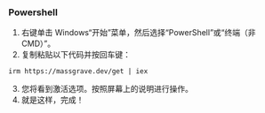 ### Powershell

1. 右键单击 Windows“开始”菜单，然后选择“PowerShell”或“终端（非 CMD）”。
2. 复制粘贴以下代码并按回车键：

```
irm https://massgrave.dev/get | iex
```

3. 您将看到激活选项。按照屏幕上的说明进行操作。
4. 就是这样，完成！
